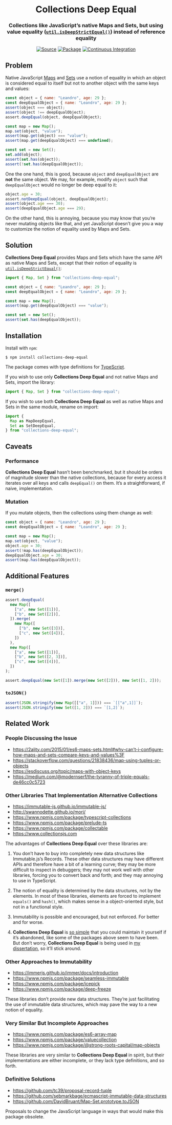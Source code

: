 <h1 align="center">Collections Deep Equal</h1>
<h3 align="center">Collections like JavaScript’s native Maps and Sets, but using value equality (<a href="https://nodejs.org/api/util.html#util_util_isdeepstrictequal_val1_val2"><code>util.isDeepStrictEqual()</code></a>) instead of reference equality</h3>
<p align="center">
<a href="https://github.com/leafac/collections-deep-equal"><img alt="Source" src="https://img.shields.io/badge/Source---"></a>
<a href="https://www.npmjs.com/package/collections-deep-equal"><img alt="Package" src="https://badge.fury.io/js/collections-deep-equal.svg"></a>
<a href="https://github.com/leafac/collections-deep-equal/actions"><img alt="Continuous Integration" src="https://github.com/leafac/collections-deep-equal/workflows/.github/workflows/main.yml/badge.svg"></a>
</p>

## Problem

Native JavaScript [Maps](https://developer.mozilla.org/en-US/docs/Web/JavaScript/Reference/Global_Objects/Map) and [Sets](https://developer.mozilla.org/en-US/docs/Web/JavaScript/Reference/Global_Objects/Set) use a notion of equality in which an object is considered equal to itself but not to another object with the same keys and values:

```js
const object = { name: "Leandro", age: 29 };
const deepEqualObject = { name: "Leandro", age: 29 };
assert(object === object);
assert(object !== deepEqualObject);
assert.deepEqual(object, deepEqualObject);

const map = new Map();
map.set(object, "value");
assert(map.get(object) === "value");
assert(map.get(deepEqualObject) === undefined);

const set = new Set();
set.add(object);
assert(set.has(object));
assert(!set.has(deepEqualObject));
```

One the one hand, this is good, because `object` and `deepEqualObject` are **not** the same object. We may, for example, modify `object` such that `deepEqualObject` would no longer be deep equal to it:

```js
object.age = 30;
assert.notDeepEqual(object, deepEqualObject);
assert(object.age === 30);
assert(deepEqualObject.age === 29);
```

On the other hand, this is annoying, because you may know that you’re never mutating objects like that, and yet JavaScript doesn’t give you a way to customize the notion of equality used by Maps and Sets.

## Solution

**Collections Deep Equal** provides Maps and Sets which have the same API as native Maps and Sets, except that their notion of equality is [`util.isDeepStrictEqual()`](https://nodejs.org/api/util.html#util_util_isdeepstrictequal_val1_val2):

```js
import { Map, Set } from "collections-deep-equal";

const object = { name: "Leandro", age: 29 };
const deepEqualObject = { name: "Leandro", age: 29 };

const map = new Map();
assert(map.get(deepEqualObject) === "value");

const set = new Set();
assert(set.has(deepEqualObject));
```

## Installation

Install with `npm`:

```console
$ npm install collections-deep-equal
```

The package comes with type definitions for [TypeScript](https://www.typescriptlang.org).

If you wish to use only **Collections Deep Equal** and not native Maps and Sets, import the library:

```js
import { Map, Set } from "collections-deep-equal";
```

If you wish to use both **Collections Deep Equal** as well as native Maps and Sets in the same module, rename on import:

```js
import {
  Map as MapDeepEqual,
  Set as SetDeepEqual,
} from "collections-deep-equal";
```

## Caveats

### Performance

**Collections Deep Equal** hasn’t been benchmarked, but it should be orders of magnitude slower than the native collections, because for every access it iterates over all keys and calls `deepEqual()` on them. It’s a straightforward, if naive, implementation.

### Mutation

If you mutate objects, then the collections using them change as well:

```js
const object = { name: "Leandro", age: 29 };
const deepEqualObject = { name: "Leandro", age: 29 };

const map = new Map();
map.set(object, "value");
object.age = 30;
assert(!map.has(deepEqualObject));
deepEqualObject.age = 30;
assert(map.has(deepEqualObject));
```

## Additional Features

### `merge()`

```js
assert.deepEqual(
  new Map([
    ["a", new Set([1])],
    ["b", new Set([2])],
  ]).merge(
    new Map([
      ["b", new Set([3])],
      ["c", new Set([4])],
    ])
  ),
  new Map([
    ["a", new Set([1])],
    ["b", new Set([2, 3])],
    ["c", new Set([4])],
  ])
);

assert.deepEqual(new Set([1]).merge(new Set([2])), new Set([1, 2]));
```

### `toJSON()`

```js
assert(JSON.stringify(new Map([["a", 1]])) === `[["a",1]]`);
assert(JSON.stringify(new Set([1, 2])) === `[1,2]`);
```

## Related Work

### People Discussing the Issue

- https://2ality.com/2015/01/es6-maps-sets.html#why-can’t-i-configure-how-maps-and-sets-compare-keys-and-values%3F
- https://stackoverflow.com/questions/21838436/map-using-tuples-or-objects
- https://esdiscuss.org/topic/maps-with-object-keys
- https://medium.com/@modernserf/the-tyranny-of-triple-equals-de46cc0c5723

### Other Libraries That Implementation Alternative Collections

- https://immutable-js.github.io/immutable-js/
- http://swannodette.github.io/mori/
- https://www.npmjs.com/package/typescript-collections
- https://www.npmjs.com/package/prelude-ts
- https://www.npmjs.com/package/collectable
- https://www.collectionsjs.com

The advantages of **Collections Deep Equal** over these libraries are:

1. You don’t have to buy into completely new data structures like Immutable.js’s Records. These other data structures may have different APIs and therefore have a bit of a learning curve; they may be more difficult to inspect in debuggers; they may not work well with other libraries, forcing you to convert back and forth; and they may annoying to use in TypeScript.

2. The notion of equality is determined by the data structures, not by the elements. In most of these libraries, elements are forced to implement `equals()` and `hash()`, which makes sense in a object-oriented style, but not in a functional style.

3. Immutability is possible and encouraged, but not enforced. For better and for worse.

4. **Collections Deep Equal** is [so simple](src/index.ts) that you could maintain it yourself if it’s abandoned, like some of the packages above seem to have been. But don’t worry, **Collections Deep Equal** is being used in [my dissertation](https://github.com/leafac/yocto-cfa), so it’ll stick around.

### Other Approaches to Immutability

- https://immerjs.github.io/immer/docs/introduction
- https://www.npmjs.com/package/seamless-immutable
- https://www.npmjs.com/package/icepick
- https://www.npmjs.com/package/deep-freeze

These libraries don’t provide new data structures. They’re just facilitating the use of immutable data structures, which may pave the way to a new notion of equality.

### Very Similar But Incomplete Approaches

- https://www.npmjs.com/package/es6-array-map
- https://www.npmjs.com/package/valuecollection
- https://www.npmjs.com/package/@strong-roots-capital/map-objects

These libraries are very similar to **Collections Deep Equal** in spirit, but their implementations are either incomplete, or they lack type definitions, and so forth.

### Definitive Solutions

- https://github.com/tc39/proposal-record-tuple
- https://github.com/sebmarkbage/ecmascript-immutable-data-structures
- https://github.com/DavidBruant/Map-Set.prototype.toJSON

Proposals to change the JavaScript language in ways that would make this package obsolete.
